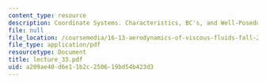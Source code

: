 ```yaml
---
content_type: resource
description: Coordinate Systems. Characteristics, BC's, and Well-Posedness
file: null
file_location: /coursemedia/16-13-aerodynamics-of-viscous-fluids-fall-2003/a209ae40d6e11b2c250619bd54b423d3_lecture_33.pdf
file_type: application/pdf
resourcetype: Document
title: lecture_33.pdf
uid: a209ae40-d6e1-1b2c-2506-19bd54b423d3
---
```

